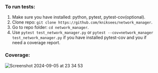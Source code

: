 ### To run tests:
1. Make sure you have installed: python, pytest, pytest-cov(optional).
2. Clone repo: `git clone https://github.com/kniksees/network_manager`.
3. Go to repo folder: `cd network_manager`.
4. Use `pytest test_network_manager.py` or `pytest --cov=network_manager test_network_manager.py` if you have installed pytest-cov and you if need a coverage report.
### Coverage:
![Screenshot 2024-09-05 at 23 34 53](https://github.com/user-attachments/assets/723de828-c1fc-4775-8e58-19880e95fbf1)
